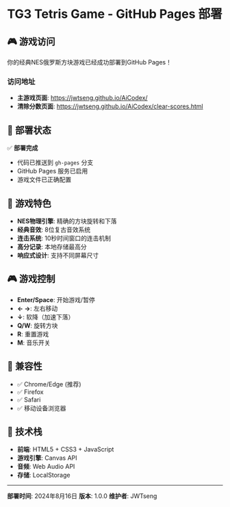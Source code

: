# TG3 Tetris Game - GitHub Pages 部署

## 🎮 游戏访问

你的经典NES俄罗斯方块游戏已经成功部署到GitHub Pages！

### 访问地址
- **主游戏页面**: https://jwtseng.github.io/AiCodex/
- **清除分数页面**: https://jwtseng.github.io/AiCodex/clear-scores.html

## 🚀 部署状态

✅ **部署完成**
- 代码已推送到 `gh-pages` 分支
- GitHub Pages 服务已启用
- 游戏文件已正确配置

## 🎯 游戏特色

- **NES物理引擎**: 精确的方块旋转和下落
- **经典音效**: 8位复古音效系统
- **连击系统**: 10秒时间窗口的连击机制
- **高分记录**: 本地存储最高分
- **响应式设计**: 支持不同屏幕尺寸

## 🎮 游戏控制

- **Enter/Space**: 开始游戏/暂停
- **← →**: 左右移动
- **↓**: 软降（加速下落）
- **Q/W**: 旋转方块
- **R**: 重置游戏
- **M**: 音乐开关

## 📱 兼容性

- ✅ Chrome/Edge (推荐)
- ✅ Firefox
- ✅ Safari
- ✅ 移动设备浏览器

## 🔧 技术栈

- **前端**: HTML5 + CSS3 + JavaScript
- **游戏引擎**: Canvas API
- **音频**: Web Audio API
- **存储**: LocalStorage

---

**部署时间**: 2024年8月16日
**版本**: 1.0.0
**维护者**: JWTseng
